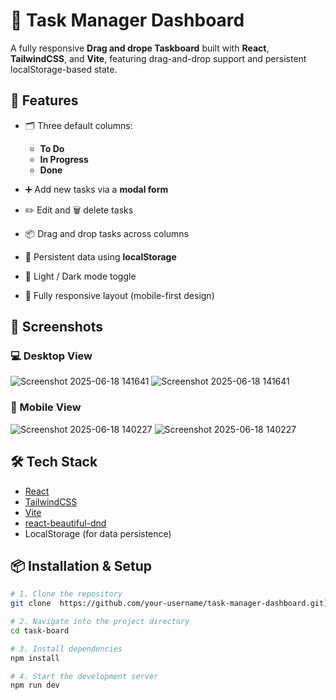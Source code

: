 # 📝 Task Manager Dashboard

A fully responsive **Drag and drope  Taskboard** built with **React**, **TailwindCSS**, and **Vite**, featuring drag-and-drop support and persistent localStorage-based state.

## 🚀 Features

- 🗂️ Three default columns:
  - **To Do**
  - **In Progress**
  - **Done**
  
- ➕ Add new tasks via a **modal form**

- ✏️ Edit and 🗑️ delete tasks

- 📦 Drag and drop tasks across columns

- 💾 Persistent data using **localStorage**

- 🌙 Light / Dark mode toggle

- 📱 Fully responsive layout (mobile-first design)

## 📸 Screenshots

### 💻 Desktop View

 ![Screenshot 2025-06-18 141641](https://github.com/user-attachments/assets/58596618-01c9-4b20-8597-0d6c85ce50e9)
![Screenshot 2025-06-18 141641](https://github.com/user-attachments/assets/58596618-01c9-4b20-8597-0d6c85ce50e9)


### 📱 Mobile View

![Screenshot 2025-06-18 140227](https://github.com/user-attachments/assets/eea6e2c3-6951-4871-a03d-5dc26e4dea1c)
![Screenshot 2025-06-18 140227](https://github.com/user-attachments/assets/eea6e2c3-6951-4871-a03d-5dc26e4dea1c)


## 🛠️ Tech Stack

- [React](https://reactjs.org/)
- [TailwindCSS](https://tailwindcss.com/)
- [Vite](https://vitejs.dev/)
- [react-beautiful-dnd](https://github.com/atlassian/react-beautiful-dnd)
- LocalStorage (for data persistence)

## 📦 Installation & Setup

```bash
# 1. Clone the repository
git clone  https://github.com/your-username/task-manager-dashboard.git](https://github.com/kumarineeru211/drag-drop-dashboard/)

# 2. Navigate into the project directory
cd task-board

# 3. Install dependencies
npm install

# 4. Start the development server
npm run dev


